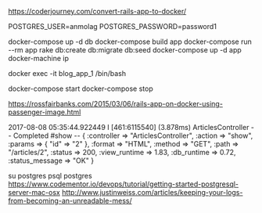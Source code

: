 https://coderjourney.com/convert-rails-app-to-docker/

POSTGRES_USER=anmolag
POSTGRES_PASSWORD=password1

docker-compose up -d db
docker-compose build app
docker-compose run --rm app rake db:create db:migrate db:seed
docker-compose up -d app
docker-machine ip
<!--192.168.99.100:8080-->
docker exec -it blog_app_1 /bin/bash

docker-compose start
docker-compose stop

https://rossfairbanks.com/2015/03/06/rails-app-on-docker-using-passenger-image.html

2017-08-08 05:35:44.922449 I [461:6115540] (3.878ms) ArticlesController -- Completed #show -- { :controller => "ArticlesController", :action => "show", :params => { "id" => "2" }, :format => "HTML", :method => "GET", :path => "/articles/2", :status => 200, :view_runtime => 1.83, :db_runtime => 0.72, :status_message => "OK" }

su postgres
psql postgres
https://www.codementor.io/devops/tutorial/getting-started-postgresql-server-mac-osx
http://www.justinweiss.com/articles/keeping-your-logs-from-becoming-an-unreadable-mess/